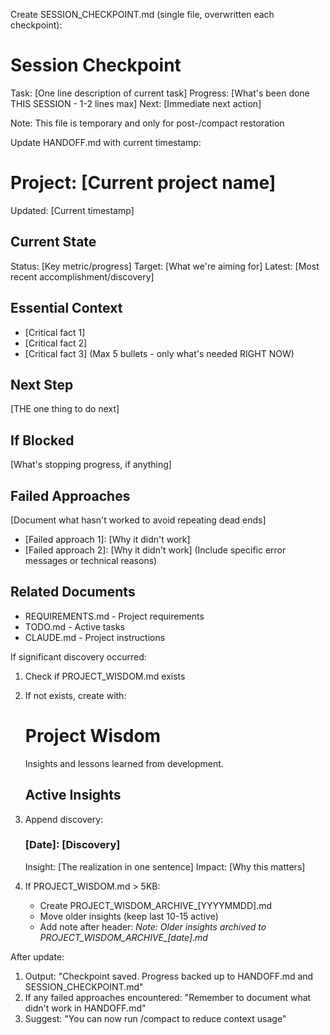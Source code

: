 Create SESSION_CHECKPOINT.md (single file, overwritten each checkpoint):

# Session Checkpoint
Task: [One line description of current task]
Progress: [What's been done THIS SESSION - 1-2 lines max]
Next: [Immediate next action]

Note: This file is temporary and only for post-/compact restoration

Update HANDOFF.md with current timestamp:

# Project: [Current project name]
Updated: [Current timestamp]

## Current State
Status: [Key metric/progress]
Target: [What we're aiming for]
Latest: [Most recent accomplishment/discovery]

## Essential Context
- [Critical fact 1]
- [Critical fact 2]
- [Critical fact 3]
(Max 5 bullets - only what's needed RIGHT NOW)

## Next Step
[THE one thing to do next]

## If Blocked
[What's stopping progress, if anything]

## Failed Approaches
[Document what hasn't worked to avoid repeating dead ends]
- [Failed approach 1]: [Why it didn't work]
- [Failed approach 2]: [Why it didn't work]
(Include specific error messages or technical reasons)

## Related Documents
- REQUIREMENTS.md - Project requirements
- TODO.md - Active tasks  
- CLAUDE.md - Project instructions

If significant discovery occurred:
1. Check if PROJECT_WISDOM.md exists
2. If not exists, create with:
   # Project Wisdom
   
   Insights and lessons learned from development.
   
   ## Active Insights
3. Append discovery:
   ### [Date]: [Discovery]
   Insight: [The realization in one sentence]
   Impact: [Why this matters]
4. If PROJECT_WISDOM.md > 5KB:
   - Create PROJECT_WISDOM_ARCHIVE_[YYYYMMDD].md
   - Move older insights (keep last 10-15 active)
   - Add note after header: *Note: Older insights archived to PROJECT_WISDOM_ARCHIVE_[date].md*

After update:
1. Output: "Checkpoint saved. Progress backed up to HANDOFF.md and SESSION_CHECKPOINT.md"
2. If any failed approaches encountered: "Remember to document what didn't work in HANDOFF.md"
3. Suggest: "You can now run /compact to reduce context usage"